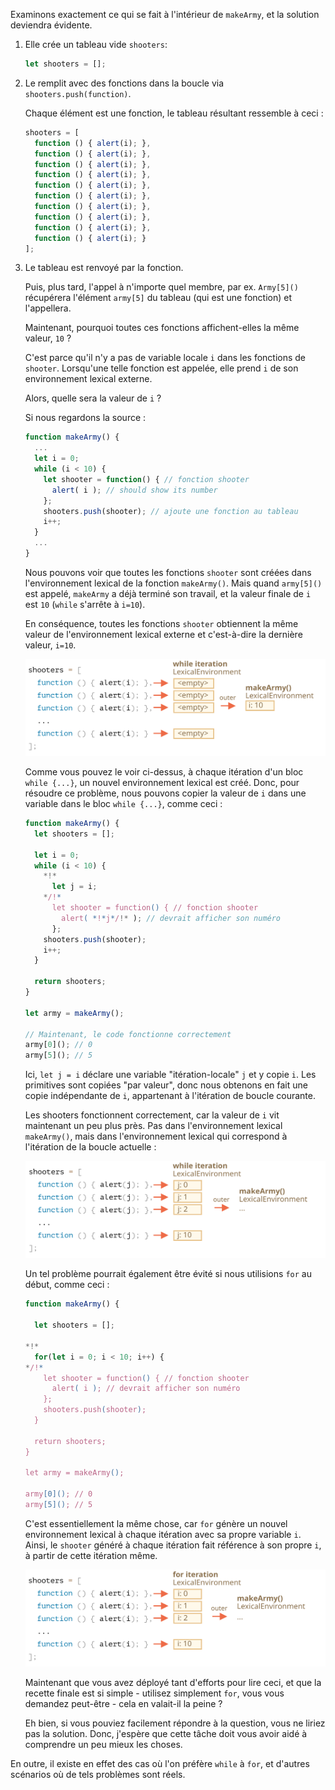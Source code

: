 
Examinons exactement ce qui se fait à l'intérieur de `makeArmy`, et la solution deviendra évidente.

1. Elle crée un tableau vide `shooters`:

    ```js
    let shooters = [];
    ```
2. Le remplit avec des fonctions dans la boucle via `shooters.push(function)`.

    Chaque élément est une fonction, le tableau résultant ressemble à ceci :

    ```js no-beautify
    shooters = [
      function () { alert(i); },
      function () { alert(i); },
      function () { alert(i); },
      function () { alert(i); },
      function () { alert(i); },
      function () { alert(i); },
      function () { alert(i); },
      function () { alert(i); },
      function () { alert(i); },
      function () { alert(i); }
    ];
    ```

3. Le tableau est renvoyé par la fonction.
    
    Puis, plus tard, l'appel à n'importe quel membre, par ex. `Army[5]()` récupérera l'élément `army[5]` du tableau (qui est une fonction) et l'appellera.
    
    Maintenant, pourquoi toutes ces fonctions affichent-elles la même valeur, `10` ?
    
    C'est parce qu'il n'y a pas de variable locale `i` dans les fonctions de `shooter`. Lorsqu'une telle fonction est appelée, elle prend `i` de son environnement lexical externe.
    
    Alors, quelle sera la valeur de `i` ?
    
    Si nous regardons la source :
    
    ```js
    function makeArmy() {
      ...
      let i = 0;
      while (i < 10) {
        let shooter = function() { // fonction shooter 
          alert( i ); // should show its number
        };
        shooters.push(shooter); // ajoute une fonction au tableau
        i++;
      }
      ...
    }
    ```
    
    Nous pouvons voir que toutes les fonctions `shooter` sont créées dans l'environnement lexical de la fonction `makeArmy()`. Mais quand `army[5]()` est appelé, `makeArmy` a déjà terminé son travail, et la valeur finale de `i` est `10` (`while` s'arrête à `i=10`).
    
    En conséquence, toutes les fonctions `shooter` obtiennent la même valeur de l'environnement lexical externe et c'est-à-dire la dernière valeur, `i=10`.
    
    ![](lexenv-makearmy-empty.svg)
    
    Comme vous pouvez le voir ci-dessus, à chaque itération d'un bloc `while {...}`, un nouvel environnement lexical est créé. Donc, pour résoudre ce problème, nous pouvons copier la valeur de `i` dans une variable dans le bloc `while {...}`, comme ceci :
    
    ```js run
    function makeArmy() {
      let shooters = [];
    
      let i = 0;
      while (i < 10) {
        *!*
          let j = i;
        */!*
          let shooter = function() { // fonction shooter 
            alert( *!*j*/!* ); // devrait afficher son numéro
          };
        shooters.push(shooter);
        i++;
      }
    
      return shooters;
    }
    
    let army = makeArmy();
    
    // Maintenant, le code fonctionne correctement
    army[0](); // 0
    army[5](); // 5
    ```
    
    Ici, `let j = i` déclare une variable "itération-locale" `j` et y copie `i`. Les primitives sont copiées "par valeur", donc nous obtenons en fait une copie indépendante de `i`, appartenant à l'itération de boucle courante.
    
    Les shooters fonctionnent correctement, car la valeur de `i` vit maintenant un peu plus près. Pas dans l'environnement lexical `makeArmy()`, mais dans l'environnement lexical qui correspond à l'itération de la boucle actuelle :
    
    ![](lexenv-makearmy-while-fixed.svg)
    
    Un tel problème pourrait également être évité si nous utilisions `for` au début, comme ceci :
    
    ```js run demo
    function makeArmy() {
    
      let shooters = [];
    
    *!*
      for(let i = 0; i < 10; i++) {
    */!*
        let shooter = function() { // fonction shooter 
          alert( i ); // devrait afficher son numéro
        };
        shooters.push(shooter);
      }
    
      return shooters;
    }
    
    let army = makeArmy();
    
    army[0](); // 0
    army[5](); // 5
    ```
    
    C'est essentiellement la même chose, car `for` génère un nouvel environnement lexical à chaque itération avec sa propre variable `i`. Ainsi, le `shooter` généré à chaque itération fait référence à son propre `i`, à partir de cette itération même.
    
    ![](lexenv-makearmy-for-fixed.svg)

    Maintenant que vous avez déployé tant d'efforts pour lire ceci, et que la recette finale est si simple - utilisez simplement `for`, vous vous demandez peut-être - cela en valait-il la peine ?

    Eh bien, si vous pouviez facilement répondre à la question, vous ne liriez pas la solution. Donc, j'espère que cette tâche doit vous avoir aidé à comprendre un peu mieux les choses.

En outre, il existe en effet des cas où l'on préfère `while` à `for`, et d'autres scénarios où de tels problèmes sont réels.

